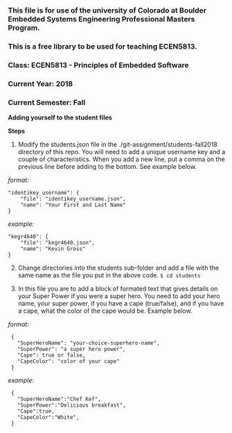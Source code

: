 ### This file is for use of the university of Colorado at Boulder Embedded Systems Engineering Professional Masters Program.

### This is a free library to be used for teaching ECEN5813.

### Class:  ECEN5813 - Principles of Embedded Software
### Current Year: 2018
### Current Semester: Fall

**Adding yourself to the student files**

**Steps**

1) Modify the students.json file in the ./git-assignment/students-fall2018 directory of this repo. You will need to add a unique username key and a couple of characteristics. When you add a new line, put a comma on the previous line before adding to the bottom. See example below.

  *format:*
  ```
  "identikey_username": {
      "file": "identikey_username.json",
      "name": "Your First and Last Name"
  }
  ```
  *example:*
  ```
  "kegr4640": {
      "file": "kegr4640.json",
      "name": "Kevin Gross"
  }
  ```

2) Change directories into the students sub-folder and add a file with the same name as the file you put in the above code.
        ```
        $ cd students
        ```

3) In this file you are to add a block of formated text that gives details on your Super Power if you were a super hero. You need to add your hero name, your super power, if you have a cape (true/false), and if you have a cape, what the color of the cape would be. Example below.

  *format:*
  ```
   {
     "SuperHeroName": "your-choice-superhero-name",
     "SuperPower": "a super hero power",
     "Cape": true or false,
     "CapeColor": "color of your cape"
   }
   ```

  *example:*
  ```
   {
     "SuperHeroName":"Chef Kef",
     "SuperPower":"Delicious breakfast",
     "Cape":true,
     "CapeColor":"White",
   }
   ```
